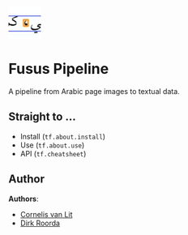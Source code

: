 ![logo](images/fusus-small.png)

# Fusus Pipeline

A pipeline from Arabic page images to textual data.

## Straight to ...

* Install (`tf.about.install`)
* Use (`tf.about.use`)
* API (`tf.cheatsheet`)

## Author

**Authors**:

*   [Cornelis van Lit](https://digitalorientalist.com/about-cornelis-van-lit/)
*   [Dirk Roorda](https://www.annotation.nl)

